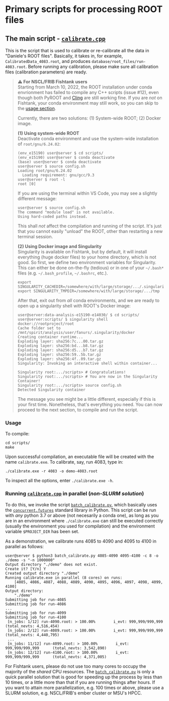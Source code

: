 # Primary scripts for processing ROOT files

## The main script - [`calibrate.cpp`](calibrate.cpp)
This is the script that is used to calibrate or re-calibrate all the data in "Daniele's ROOT files". Basically, it takes in, for example, `CalibratedData_4083.root`, and produces `database/root_files/run-4083.root`. Before running any calibration, please make sure all calibration files (calibration parameters) are ready.

> **:warning: For NSCL/FRIB Fishtank users**<br>
> Starting from March 10, 2022, the ROOT installation under conda envrionment has failed to compile any C++ scripts (issue #12), even though both PyROOT and [Cling](https://github.com/root-project/cling) are still working fine. If you are *not* on Fishtank, your conda environment may still work, so you can skip to the [usage section](#usage).
> 
> Currently, there are two solutions: (1) System-wide ROOT; (2) Docker image.
> 
> **(1) Using system-wide ROOT**<br>
> Deactivate conda environment and use the system-wide installation of `root/gnu/6.24.02`:
> ```console
> (env_e15190) user@server $ cd scripts/
> (env_e15190) user@server $ conda deactivate
> (base) user@server $ conda deactivate
> user@server $ source config.sh
> Loading root/gnu/6.24.02
>   Loading requirement: gnu/gcc/9.3
> user@server $ root -l
> root [0] 
> ```
> If you are using the terminal within VS Code, you may see a slightly different message:
> ```console
> user@server $ source config.sh
> The command "module load" is not available.
> Using hard-coded paths instead.
> ```
> This shall *not* affect the compilation and running of the script. It's just that you cannot easily "unload" the ROOT, other than restarting a new terminal session.
> 
> **(2) Using Docker image and Singularity**<br>
> Singularity is available on Fishtank, but by default, it will install everything (huge docker files) to your home directory, which is not good. So first, we define two environment variables for Singularity. This can either be done on-the-fly (tedious) or in one of your `~/.bash*` files (e.g. `~/.bash_profile`, `~/.bashrc`, etc.).
> ```
> export SINGULARITY_CACHEDIR=/somewhere/with/large/storage/.../.singularity
> export SINGULARITY_TMPDIR=/somewhere/with/large/storage/.../tmp
> ```
> After that, exit out from _all_ conda environments, and we are ready to open up a singularity shell with ROOT's Docker image:
> ```console
> user@server:data-analysis-e15190-e14030/ $ cd scripts/
> user@server:scripts/ $ singularity shell docker://rootproject/root
> Cache folder set to /mnt/spirit/analysis/user/fanurs/.singularity/docker
> Creating container runtime...
> Exploding layer: sha256:7c...00.tar.gz
> Exploding layer: sha256:bd...b8.tar.gz
> Exploding layer: sha256:d5...b7.tar.gz
> Exploding layer: sha256:59..5b.tar.gz
> Exploding layer: sha256:4f..09.tar.gz
> Singularity: Invoking an interactive shell within container...
> 
> Singularity root:.../scripts> # Congratulations!
> Singularity root:.../scripts> # You are now in the Singularity Container!
> Singularity root:.../scripts> source config.sh
> Detected Singularity container
> ```
> The message you see might be a little different, especially if this is your first time. Nonetheless, that's everything you need. You can now proceed to the next section, to compile and run the script.

### Usage
To compile:
```console
cd scripts/
make
```

Upon successful compilation, an executable file will be created with the name `calibrate.exe`. To calibrate, say, run 4083, type in:
```console
./calibrate.exe -r 4083 -o demo-4083.root
```
To inspect all the options, enter `./calibrate.exe -h`.


### Running [`calibrate.cpp`](calibrate.cpp) in parallel (*non-SLURM solution*)
To do this, we invoke the script [`batch_calibrate.py`](batch_calibrate.py), which basically uses the [`concurrent.futures`](https://docs.python.org/3.8/library/concurrent.futures.html) standard library in Python. This script can be run with *any* python 3.7 or above (not necesarily a conda one), as long as you are in an environment where `./calibrate.exe` can still be executed correctly (usually the environment you used for compilation) and the environment variable `$PROJECT_DIR` has been set.

As a demonstration, we calibrate runs 4085 to 4090 and 4095 to 4100 in parallel as follows:
```console
user@server $ python3 batch_calibrate.py 4085-4090 4095-4100 -c 8 -o ./demo -s "-n 1000000"
Output directory "./demo" does not exist.
Create it? [Y/n] Y
Created output directory "./demo"
Running calibrate.exe in parallel (8 cores) on runs:
    [4085, 4086, 4087, 4088, 4089, 4090, 4095, 4096, 4097, 4098, 4099, 4100]
Output directory:
    "./demo"
Submitting job for run-4085
Submitting job for run-4086
...
Submitting job for run-4099
Submitting job for run-4100
 [n_jobs: 1/12] run-4090.root: > 100.00%        i_evt: 999,999/999,999      (total_nevts: 4,516,454)
 [n_jobs: 2/12] run-4089.root: > 100.00%        i_evt: 999,999/999,999      (total_nevts: 4,440,795)
 ...
 [n_jobs: 11/12] run-4099.root: > 100.00%        i_evt: 999,999/999,999      (total_nevts: 3,542,890)
 [n_jobs: 12/12] run-4100.root: > 100.00%        i_evt: 999,999/999,999      (total_nevts: 4,371,005)
```

For Fishtank users, please do not use too many cores to occupy the majority of the *shared* CPU resources. The [`batch_calibrate.py`](batch_calibrate.py) is only a quick parallel solution that is good for speeding up the process by less than 10 times, or a little more than that if you are running things after hours. If you want to attain more parallelization, e.g. 100 times or above, please use a SLURM solution, e.g. NSCL/FRIB's ember cluster or MSU's HPCC.
